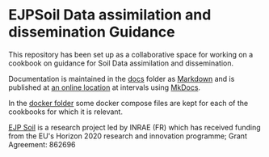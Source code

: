 # EJPSoil Data assimilation and dissemination Guidance

This repository has been set up as a collaborative space for working on a cookbook on guidance for Soil Data assimilation and dissemination.

Documentation is maintained in the [docs](docs) folder as [Markdown](https://en.wikipedia.org/wiki/Markdown) and is published at [an online location](https://ejpsoil.github.io/soildata-assimilation-guidance) at intervals using [MkDocs](https://www.mkdocs.org).

In the [docker folder](docker) some docker compose files are kept for each of the cookbooks for which it is relevant. 



[EJP Soil](https://ejpsoil.eu) is a research project led by INRAE (FR) which has received funding from the EU's Horizon 2020 research and innovation programme; Grant Agreement: 862696
